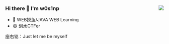 ### Hi there 👋 I'm w0s1np<img align="right" src="https://github-readme-stats.vercel.app/api?username=w0s1np&show_icons=true&theme=radical">


- 🌱 WEB摸鱼/JAVA WEB Learning
- 😄 划水CTFer

座右铭：Just let me be myself


